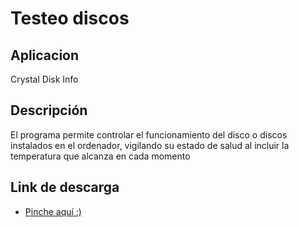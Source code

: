 # Testeo discos
## Aplicacion
Crystal Disk Info
## Descripción
El programa permite controlar el funcionamiento del disco o discos instalados en el ordenador, vigilando su estado de salud al incluir la temperatura que alcanza en cada momento
## Link de descarga
- [Pinche aquí :)](https://crystalmark.info/en/software/crystaldiskinfo/)
